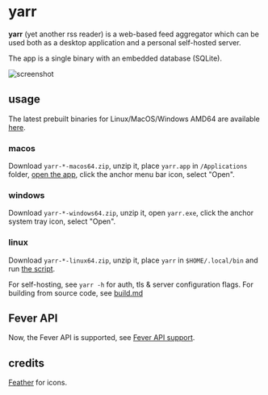 # yarr

**yarr** (yet another rss reader) is a web-based feed aggregator which can be used both
as a desktop application and a personal self-hosted server.

The app is a single binary with an embedded database (SQLite).

![screenshot](etc/promo.png)

## usage

The latest prebuilt binaries for Linux/MacOS/Windows AMD64 are available
[here](https://github.com/nkanaev/yarr/releases/latest).

### macos

Download `yarr-*-macos64.zip`, unzip it, place `yarr.app` in `/Applications` folder, [open the app][macos-open], click the anchor menu bar icon, select "Open".

[macos-open]: https://support.apple.com/en-gb/guide/mac-help/mh40616/mac

### windows

Download `yarr-*-windows64.zip`, unzip it, open `yarr.exe`, click the anchor system tray icon, select "Open".

### linux

Download `yarr-*-linux64.zip`, unzip it, place `yarr` in `$HOME/.local/bin`
and run [the script](etc/install-linux.sh).

For self-hosting, see `yarr -h` for auth, tls & server configuration flags.
For building from source code, see [build.md](build.md)

## Fever API

Now, the Fever API is supported, see [Fever API support](fever.md).

## credits

[Feather](http://feathericons.com/) for icons.

